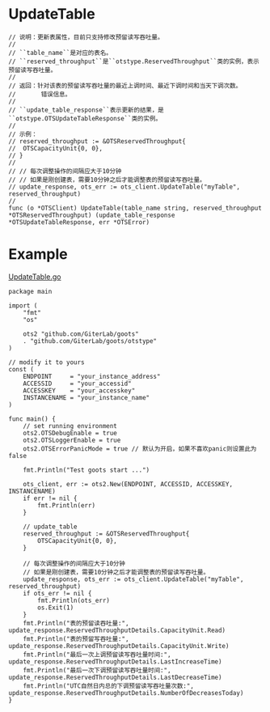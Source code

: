 UpdateTable
=========
	
	// 说明：更新表属性，目前只支持修改预留读写吞吐量。
	//
	// ``table_name``是对应的表名。
	// ``reserved_throughput``是``otstype.ReservedThroughput``类的实例，表示预留读写吞吐量。
	//
	// 返回：针对该表的预留读写吞吐量的最近上调时间、最近下调时间和当天下调次数。
	//       错误信息。
	//
	// ``update_table_response``表示更新的结果，是``otstype.OTSUpdateTableResponse``类的实例。
	//
	// 示例：
	// reserved_throughput := &OTSReservedThroughput{
	//  OTSCapacityUnit{0, 0},
	// }
	//
	// // 每次调整操作的间隔应大于10分钟
	// // 如果是刚创建表，需要10分钟之后才能调整表的预留读写吞吐量。
	// update_response, ots_err := ots_client.UpdateTable("myTable", reserved_throughput)
	//
	func (o *OTSClient) UpdateTable(table_name string, reserved_throughput *OTSReservedThroughput) (update_table_response *OTSUpdateTableResponse, err *OTSError)

Example
=======
[UpdateTable.go](https://github.com/GiterLab/goots/blob/master/example/4-UpdateTable.go)

	package main
	
	import (
		"fmt"
		"os"
	
		ots2 "github.com/GiterLab/goots"
		. "github.com/GiterLab/goots/otstype"
	)
	
	// modify it to yours
	const (
		ENDPOINT     = "your_instance_address"
		ACCESSID     = "your_accessid"
		ACCESSKEY    = "your_accesskey"
		INSTANCENAME = "your_instance_name"
	)
	
	func main() {
		// set running environment
		ots2.OTSDebugEnable = true
		ots2.OTSLoggerEnable = true
		ots2.OTSErrorPanicMode = true // 默认为开启，如果不喜欢panic则设置此为false
	
		fmt.Println("Test goots start ...")
	
		ots_client, err := ots2.New(ENDPOINT, ACCESSID, ACCESSKEY, INSTANCENAME)
		if err != nil {
			fmt.Println(err)
		}
	
		// update_table
		reserved_throughput := &OTSReservedThroughput{
			OTSCapacityUnit{0, 0},
		}
	
		// 每次调整操作的间隔应大于10分钟
		// 如果是刚创建表，需要10分钟之后才能调整表的预留读写吞吐量。
		update_response, ots_err := ots_client.UpdateTable("myTable", reserved_throughput)
		if ots_err != nil {
			fmt.Println(ots_err)
			os.Exit(1)
		}
		fmt.Println("表的预留读吞吐量:", update_response.ReservedThroughputDetails.CapacityUnit.Read)
		fmt.Println("表的预留写吞吐量:", update_response.ReservedThroughputDetails.CapacityUnit.Write)
		fmt.Println("最后一次上调预留读写吞吐量时间:", update_response.ReservedThroughputDetails.LastIncreaseTime)
		fmt.Println("最后一次下调预留读写吞吐量时间:", update_response.ReservedThroughputDetails.LastDecreaseTime)
		fmt.Println("UTC自然日内总的下调预留读写吞吐量次数:", update_response.ReservedThroughputDetails.NumberOfDecreasesToday)
	}